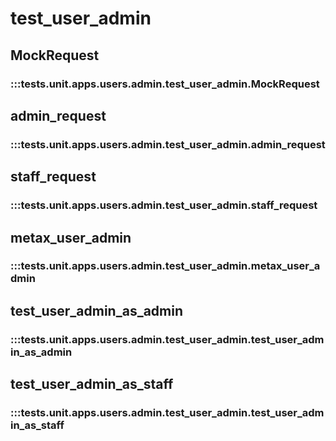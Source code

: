# test_user_admin

## MockRequest

### :::tests.unit.apps.users.admin.test_user_admin.MockRequest

## admin_request

### :::tests.unit.apps.users.admin.test_user_admin.admin_request

## staff_request

### :::tests.unit.apps.users.admin.test_user_admin.staff_request

## metax_user_admin

### :::tests.unit.apps.users.admin.test_user_admin.metax_user_admin

## test_user_admin_as_admin

### :::tests.unit.apps.users.admin.test_user_admin.test_user_admin_as_admin

## test_user_admin_as_staff

### :::tests.unit.apps.users.admin.test_user_admin.test_user_admin_as_staff


